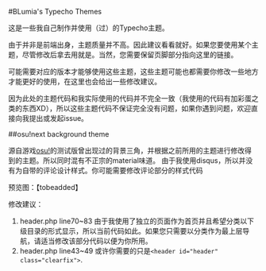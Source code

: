 #BLumia's Typecho Themes

这是一些我自己制作并使用（过）的Typecho主题。

由于并非是前端出身，主题质量并不高。因此建议看看就好。如果您要使用某个主题，尽管修改后拿去用就是。当然，您需要保留页脚部分指向这里的链接。

可能需要对应的版本才能够使用这些主题，这些主题可能也都需要你修改一些地方才能更好的使用，在这里也会给出一些修改建议。

因为此处的主题代码和我实际使用的代码并不完全一致（我使用的代码有加彩蛋之类的东西XD），所以这些主题代码不保证完全没有问题，如果你遇到问题，欢迎直接向我提出或发起issue。

##osu!next background theme

源自游戏[osu!](https://osu.ppy.sh/)的测试版曾出现过的背景三角，并根据之前所用的主题进行修改得到的主题。所以同时混有不正宗的material味道。
由于我使用disqus，所以并没有为自带的评论设计样式。你可能需要修改评论部分的样式代码

预览图：【tobeadded】

修改建议：

1. header.php line70~83 由于我使用了独立的页面作为首页并且希望分类以下级目录的形式显示，所以当前代码如此。如果您只需要以分类作为最上层导航，请适当修改该部分代码以便为你所用。
2. header.php line43~49 或许你需要的只是```<header id="header" class="clearfix">```.